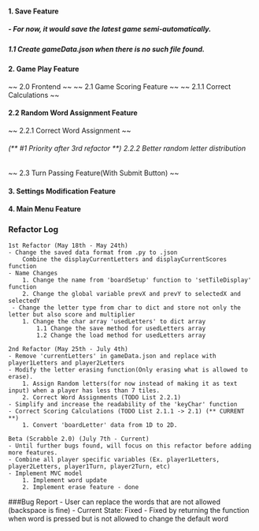 #### 1. Save Feature
##### - For now, it would save the latest game semi-automatically.
##### 1.1 Create gameData.json when there is no such file found. 
#### 2. Game Play Feature
~~ 2.0 Frontend ~~
~~ 2.1 Game Scoring Feature ~~
~~ 2.1.1 Correct Calculations ~~
#### 2.2 Random Word Assignment Feature 
~~ 2.2.1 Correct Word Assignment ~~
###### (** #1 Priority after 3rd refactor **) 2.2.2 Better random letter distribution
~~ 2.3 Turn Passing Feature(With Submit Button) ~~
#### 3. Settings Modification Feature
#### 4. Main Menu Feature


### Refactor Log
	1st Refactor (May 18th - May 24th)
	- Change the saved data format from .py to .json
		Combine the displayCurrentLetters and displayCurrentScores function
	- Name Changes
		1. Change the name from 'boardSetup' function to 'setTileDisplay' function
		2. Change the global variable prevX and prevY to selectedX and selectedY
	 - Change the letter type from char to dict and store not only the letter but also score and multiplier
		1. Change the char array 'usedLetters' to dict array
		 	1.1 Change the save method for usedLetters array
			1.2 Change the load method for usedLetters array

	2nd Refactor (May 25th - July 4th)
	- Remove 'currentLetters' in gameData.json and replace with player1Letters and player2Letters
	- Modify the letter erasing function(Only erasing what is allowed to erase). 
		1. Assign Random letters(for now instead of making it as text input) when a player has less than 7 tiles. 
		2. Correct Word Assignments (TODO List 2.2.1) 
	- Simplify and increase the readability of the 'keyChar' function 
	- Correct Scoring Calculations (TODO List 2.1.1 -> 2.1) (** CURRENT **)
		1. Convert 'boardLetter' data from 1D to 2D. 

	Beta (Scrabble 2.0) (July 7th - Current)
	- Until further bugs found, will focus on this refactor before adding more features.  
	- Combine all player specific variables (Ex. player1Letters, player2Letters, player1Turn, player2Turn, etc)
	- Implement MVC model
		1. Implement word update
		2. Implement erase feature - done
	


###Bug Report
	- User can replace the words that are not allowed (backspace is fine) 
		- Current State: Fixed
		- Fixed by returning the function when word is pressed but is not allowed to change the default word

